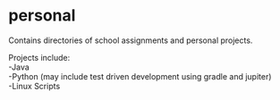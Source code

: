 # personal
Contains directories of school assignments and personal projects.

Projects include:  
-Java  
-Python (may include test driven development using gradle and jupiter)  
-Linux Scripts  
